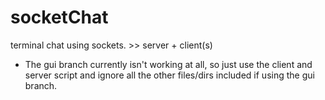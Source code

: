 # socketChat
terminal chat using sockets. >> server + client(s)
- The gui branch currently isn't working at all, so just use the client and server script and ignore all the other files/dirs included if using the gui branch.
